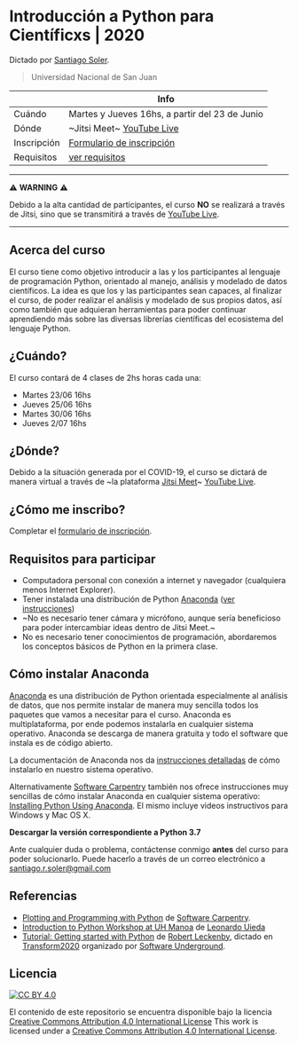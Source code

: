 # Introducción a Python para Científicxs | 2020

Dictado por [Santiago Soler](https://santisoler.github.io).

> Universidad Nacional de San Juan

|             | Info
|-------------|-------------------------------------------------
| Cuándo      | Martes y Jueves 16hs, a partir del 23 de Junio
| Dónde       | ~Jitsi Meet~ [YouTube Live](https://youtube.com/santis19)
| Inscripción | [Formulario de inscripción](https://docs.google.com/forms/d/19JA5NxUNN60xlWwQKasoD0ro69U1yFJ3xomW9f4dtuI/viewform?chromeless=1&edit_requested=true)
| Requisitos  | [ver requisitos](#requisitos-para-participar)


---

:warning: **WARNING** :warning:

Debido a la alta cantidad de participantes, el curso **NO** se realizará
a través de Jitsi, sino que se transmitirá a través de
[YouTube Live](https://youtube.com/santis19).

---


## Acerca del curso

El curso tiene como objetivo introducir a las y los participantes al lenguaje
de programación Python, orientado al manejo, análisis y modelado de datos
científicos.
La idea es que los y las participantes sean capaces, al finalizar el curso, de
poder realizar el análisis y modelado de sus propios datos, así como también
que adquieran herramientas para poder continuar aprendiendo más sobre las
diversas librerías científicas del ecosistema del lenguaje Python.

## ¿Cuándo?

El curso contará de 4 clases de 2hs horas cada una:

- Martes 23/06 16hs
- Jueves 25/06 16hs
- Martes 30/06 16hs
- Jueves 2/07 16hs

## ¿Dónde?

Debido a la situación generada por el COVID-19, el curso se dictará de manera
virtual a través de ~la plataforma [Jitsi Meet](https://meet.jit.si/)~
[YouTube Live](https://youtube.com/santis19).

## ¿Cómo me inscribo?

Completar el
[formulario de inscripción](https://docs.google.com/forms/d/19JA5NxUNN60xlWwQKasoD0ro69U1yFJ3xomW9f4dtuI/viewform?chromeless=1&edit_requested=true).

## Requisitos para participar

- Computadora personal con conexión a internet y navegador (cualquiera menos
  Internet Explorer).
- Tener instalada una distribución de Python
  [Anaconda](https://www.anaconda.com/products/individual)
  ([ver instrucciones](#cómo-instalar-anaconda))
- ~No es necesario tener cámara y micrófono, aunque sería beneficioso para poder
  intercambiar ideas dentro de Jitsi Meet.~
- No es necesario tener conocimientos de programación, abordaremos los
  conceptos básicos de Python en la primera clase.

## Cómo instalar Anaconda

[Anaconda](https://www.anaconda.com/products/individual) es una distribución de
Python orientada especialmente al análisis de datos, que nos permite instalar
de manera muy sencilla todos los paquetes que vamos a necesitar para el curso.
Anaconda es multiplataforma, por ende podemos instalarla en cualquier sistema
operativo. Anaconda se descarga de manera gratuita y todo el software que
instala es de código abierto.

La documentación de Anaconda nos da [instrucciones
detalladas](https://docs.anaconda.com/anaconda/install/) de cómo instalarlo
en nuestro sistema operativo.

Alternativamente [Software Carpentry](https://software-carpentry.org) también
nos ofrece instrucciones muy sencillas de cómo instalar Anaconda en cualquier
sistema operativo:
[Installing Python Using Anaconda](https://swcarpentry.github.io/python-novice-gapminder/setup/).
El mismo incluye videos instructivos para Windows y Mac OS X.

**Descargar la versión correspondiente a Python 3.7**

Ante cualquier duda o problema, contáctense conmigo **antes** del curso para
poder solucionarlo. Puede hacerlo a través de un correo electrónico
a santiago.r.soler@gmail.com

## Referencias

- [Plotting and Programming with Python](https://swcarpentry.github.io/python-novice-gapminder/)
  de [Software Carpentry](https://software-carpentry.org/).
- [Introduction to Python Workshop at UH Manoa](https://github.com/leouieda/python-hawaii-2017) de [Leonardo Uieda](https://www.leouieda.com)
- [Tutorial: Getting started with Python](https://www.youtube.com/watch?v=iIOMiN8Cacs&list=PLgLft9vxdduD8Zydz4dRJqIzCWDlPKITC) de [Robert Leckenby](https://github.com/Zabamund), dictado en [Transform2020](https://transform2020.sched.com/) organizado por [Software Underground](https://softwareunderground.org/).

## Licencia

[![CC BY 4.0][cc-by-image]][cc-by]

El contenido de este repositorio se encuentra disponible bajo la licencia [Creative Commons Attribution 4.0 International License][cc-by]
This work is licensed under a [Creative Commons Attribution 4.0 International License][cc-by].


[cc-by]: http://creativecommons.org/licenses/by/4.0/
[cc-by-image]: https://i.creativecommons.org/l/by/4.0/88x31.png
